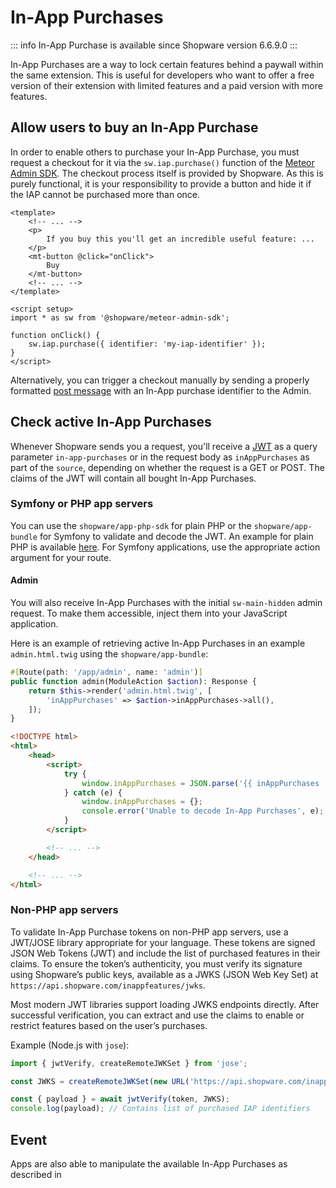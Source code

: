 # In-App Purchases

::: info
In-App Purchase is available since Shopware version 6.6.9.0
:::

In-App Purchases are a way to lock certain features behind a paywall within the same extension.
This is useful for developers who want to offer a free version of their extension with limited features and a paid version with more features.

<PageRef page="../../../../concepts/framework/in-app-purchases.md" title="In-App purchases concept" />

## Allow users to buy an In-App Purchase

In order to enable others to purchase your In-App Purchase, you must request a checkout for it via the `sw.iap.purchase()` function of the [Meteor Admin SDK](https://github.com/shopware/meteor/tree/main/packages/admin-sdk).
The checkout process itself is provided by Shopware.
As this is purely functional, it is your responsibility to provide a button and hide it if the IAP cannot be purchased more than once.

```vue
<template>
    <!-- ... -->
    <p>
        If you buy this you'll get an incredible useful feature: ...
    </p>
    <mt-button @click="onClick">
        Buy
    </mt-button>
    <!-- ... -->
</template>

<script setup>
import * as sw from '@shopware/meteor-admin-sdk';

function onClick() {
    sw.iap.purchase({ identifier: 'my-iap-identifier' });
}
</script>
```

Alternatively, you can trigger a checkout manually by sending a properly formatted
[post message](https://developer.mozilla.org/en-US/docs/Web/API/Window/postMessage) with an In-App purchase identifier to the Admin.

## Check active In-App Purchases

Whenever Shopware sends you a request, you'll receive a [JWT](../../../../concepts/framework/in-app-purchases.md#token) as a query parameter `in-app-purchases` or in the request body as `inAppPurchases` as part of the `source`, depending on whether the request is a GET or POST. The claims of the JWT will contain all bought In-App Purchases.

### Symfony or PHP app servers

You can use the `shopware/app-php-sdk` for plain PHP or the `shopware/app-bundle` for Symfony to validate and decode the JWT.
An example for plain PHP is available [here](https://github.com/shopware/app-php-sdk/blob/main/examples/index.php).
For Symfony applications, use the appropriate action argument for your route.

#### Admin

You will also receive In-App Purchases with the initial `sw-main-hidden` admin request.
To make them accessible, inject them into your JavaScript application.

Here is an example of retrieving active In-App Purchases in an example `admin.html.twig` using the `shopware/app-bundle`:

```php
#[Route(path: '/app/admin', name: 'admin')]
public function admin(ModuleAction $action): Response {
    return $this->render('admin.html.twig', [
        'inAppPurchases' => $action->inAppPurchases->all(),
    ]);
}
```

```html
<!DOCTYPE html>
<html>
    <head>
        <script>
            try {
                window.inAppPurchases = JSON.parse('{{ inAppPurchases | json_encode | raw }}');
            } catch (e) {
                window.inAppPurchases = {};
                console.error('Unable to decode In-App Purchases', e);
            }
        </script>

        <!-- ... -->
    </head>

    <!-- ... -->
</html>
```

### Non-PHP app servers

To validate In-App Purchase tokens on non-PHP app servers, use a JWT/JOSE library appropriate for your language.
These tokens are signed JSON Web Tokens (JWT) and include the list of purchased features in their claims. To ensure the token’s authenticity,
you must verify its signature using Shopware’s public keys, available as a JWKS (JSON Web Key Set) at `https://api.shopware.com/inappfeatures/jwks`.

Most modern JWT libraries support loading JWKS endpoints directly. After successful verification, you can extract and use the claims to enable or restrict features based on the user’s purchases.

Example (Node.js with `jose`):

```js
import { jwtVerify, createRemoteJWKSet } from 'jose';

const JWKS = createRemoteJWKSet(new URL('https://api.shopware.com/inappfeatures/jwks'));

const { payload } = await jwtVerify(token, JWKS);
console.log(payload); // Contains list of purchased IAP identifiers
```

## Event

Apps are also able to manipulate the available In-App Purchases as described in
<PageRef page="../../apps/gateways/in-app-purchase/in-app-purchase-gateway.md" title="In App purchase gateway" />
